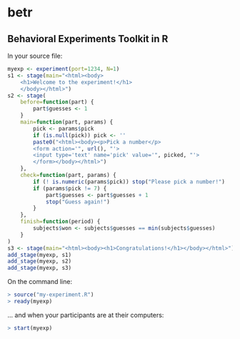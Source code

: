 betr
====

Behavioral Experiments Toolkit in R
-----------------------------------

In your source file:

```R
myexp <- experiment(port=1234, N=1)
s1 <- stage(main="<html><body>
	<h1>Welcome to the experiment!</h1>
	</body></html>")
s2 <- stage(
	before=function(part) {
		part$guesses <- 1
	}
	main=function(part, params) {
		pick <- params$pick
		if (is.null(pick)) pick <- ''
		paste0("<html><body><p>Pick a number</p>
		<form action='", url(), "'>
		<input type='text' name='pick' value='", picked, "'>
		</form></body></html>")
	},
	check=function(part, params) {
		if (! is.numeric(params$pick)) stop("Please pick a number!")
		if (params$pick != 7) {
			part$guesses <- part$guesses + 1
			stop("Guess again!")
		}
	},
	finish=function(period) {
		subjects$won <- subjects$guesses == min(subjects$guesses)
	}
)
s3 <- stage(main="<html><body><h1>Congratulations!</h1></body></html>")
add_stage(myexp, s1)
add_stage(myexp, s2)
add_stage(myexp, s3)
```

On the command line:

```R
> source("my-experiment.R")
> ready(myexp)
```
... and when your participants are at their computers:

```R
> start(myexp)
```


	
